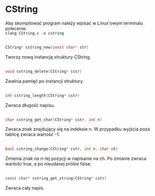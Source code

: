 # CString
Aby skompilować program należy wpisać w Linux'owym terminalu polecenie:<br/>
```clang CString.c -o cstring```<br/><br/>

```c
CString* cstring_new(const char* str)
```
Tworzy nową instancję struktury CString.<br/><br/>

```c
void cstring_delete(CString* cstr)
```
Zwalnia pamięć po instancji struktury.<br/><br/>

```c
int cstring_length(CString* cstr)
```
Zwraca długość napisu.<br/><br/>

```c
char cstring_get_char(CString* cstr, int n)
```
Zwraca znak znajdujący się na indeksie n. W przypadku wyjścia poza tablicę zwraca wartość -1.<br/><br/>

```c
bool cstring_change(CString* cstr, int n, char ch)
```
Zmienia znak na n-tej pozycji w napisanie na ch. Po zmianie zwraca wartość true, a po nieudanej próbie false.<br/><br/>

```c
const char* cstring_get_string(CString* cstr)
```
Zwraca cały napis.<br/><br/>

